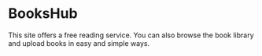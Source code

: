 # BooksHub
This site offers a free reading service. You can also browse the book library and upload books in easy and simple ways.
